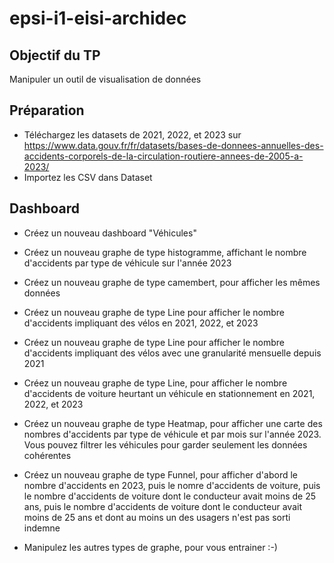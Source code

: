 # epsi-i1-eisi-archidec

## Objectif du TP

Manipuler un outil de visualisation de données

## Préparation

- Téléchargez les datasets de 2021, 2022, et 2023 sur https://www.data.gouv.fr/fr/datasets/bases-de-donnees-annuelles-des-accidents-corporels-de-la-circulation-routiere-annees-de-2005-a-2023/
- Importez les CSV dans Dataset

## Dashboard

- Créez un nouveau dashboard "Véhicules"
- Créez un nouveau graphe de type histogramme, affichant le nombre d'accidents par type de véhicule sur l'année 2023
- Créez un nouveau graphe de type camembert, pour afficher les mêmes données
- Créez un nouveau graphe de type Line pour afficher le nombre d'accidents impliquant des vélos en 2021, 2022, et 2023
- Créez un nouveau graphe de type Line pour afficher le nombre d'accidents impliquant des vélos avec une granularité mensuelle depuis 2021
- Créez un nouveau graphe de type Line, pour afficher le nombre d'accidents de voiture heurtant un véhicule en stationnement en 2021, 2022, et 2023
- Créez un nouveau graphe de type Heatmap, pour afficher une carte des nombres d'accidents par type de véhicule et par mois sur l'année 2023. Vous pouvez filtrer les véhicules pour garder seulement les données cohérentes
- Créez un nouveau graphe de type Funnel, pour afficher d'abord le nombre d'accidents en 2023, puis le nomre d'accidents de voiture, puis le nombre d'accidents de voiture dont le conducteur avait moins de 25 ans, puis le nombre d'accidents de voiture dont le conducteur avait moins de 25 ans et dont au moins un des usagers n'est pas sorti indemne

- Manipulez les autres types de graphe, pour vous entrainer :-)

